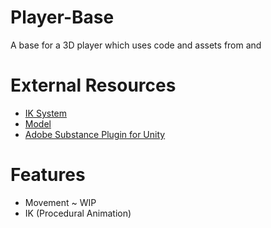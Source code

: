 # Player-Base
A base for a 3D player which uses code and assets from  and 

# External Resources
- [IK System](https://www.youtube.com/watch?v=acMK93A-FSY&vl=en)
- [Model](https://www.cgtrader.com/free-3d-models/character/anatomy/skeleton-e7f32f47-1381-4c18-b3eb-b4f201591ea2)
- [Adobe Substance Plugin for Unity](https://substance3d.adobe.com/plugins/substance-in-unity/)

# Features
- Movement ~ WIP
- IK (Procedural Animation)
